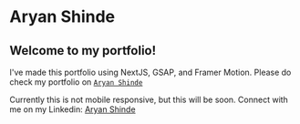 # Aryan Shinde

## Welcome to my portfolio!

I've made this portfolio using NextJS, GSAP, and Framer Motion. Please do check my portfolio on [`Aryan Shinde`]('https://portfolio-hetref.vercel.app/)

Currently this is not mobile responsive, but this will be soon.
Connect with me on my Linkedin: [Aryan Shinde]('https://www.linkedin.com/in/shindearyan/')
